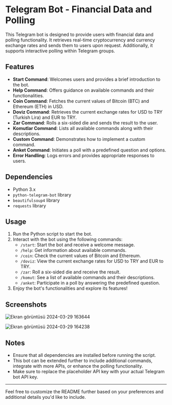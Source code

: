 # Telegram Bot - Financial Data and Polling

This Telegram bot is designed to provide users with financial data and polling functionality. It retrieves real-time cryptocurrency and currency exchange rates and sends them to users upon request. Additionally, it supports interactive polling within Telegram groups.

## Features

- **Start Command**: Welcomes users and provides a brief introduction to the bot.
- **Help Command**: Offers guidance on available commands and their functionalities.
- **Coin Command**: Fetches the current values of Bitcoin (BTC) and Ethereum (ETH) in USD.
- **Doviz Command**: Retrieves the current exchange rates for USD to TRY (Turkish Lira) and EUR to TRY.
- **Zar Command**: Rolls a six-sided die and sends the result to the user.
- **Komutlar Command**: Lists all available commands along with their descriptions.
- **Custom Command**: Demonstrates how to implement a custom command.
- **Anket Command**: Initiates a poll with a predefined question and options.
- **Error Handling**: Logs errors and provides appropriate responses to users.

## Dependencies

- Python 3.x
- `python-telegram-bot` library
- `beautifulsoup4` library
- `requests` library

## Usage

1. Run the Python script to start the bot.
2. Interact with the bot using the following commands:
   - `/start`: Start the bot and receive a welcome message.
   - `/help`: Get information about available commands.
   - `/coin`: Check the current values of Bitcoin and Ethereum.
   - `/doviz`: View the current exchange rates for USD to TRY and EUR to TRY.
   - `/zar`: Roll a six-sided die and receive the result.
   - `/komut`: See a list of available commands and their descriptions.
   - `/anket`: Participate in a poll by answering the predefined question.
3. Enjoy the bot's functionalities and explore its features!

## Screenshots
![Ekran görüntüsü 2024-03-29 163644](https://github.com/TunahanGezer/Discord_Bot/assets/128300182/f3bb9a51-1441-4c99-84e8-41b3f90e5acc)


![Ekran görüntüsü 2024-03-29 164238](https://github.com/TunahanGezer/Discord_Bot/assets/128300182/16bc0967-9e35-44b7-aa7a-cd5c813b3e12)



## Notes

- Ensure that all dependencies are installed before running the script.
- This bot can be extended further to include additional commands, integrate with more APIs, or enhance the polling functionality.
- Make sure to replace the placeholder API key with your actual Telegram bot API key.

---

Feel free to customize the README further based on your preferences and additional details you'd like to include.
